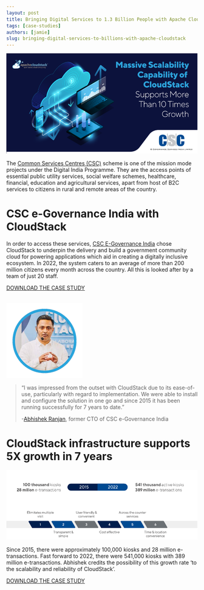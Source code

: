 ```yaml
---
layout: post
title: Bringing Digital Services to 1.3 Billion People with Apache CloudStack
tags: [case-studies]
authors: [jamie]
slug: bringing-digital-services-to-billions-with-apache-cloudstack
---
```


[![](banner.png "CSC")](/blog/bringing-digital-services-to-billions-with-apache-cloudstack)

The [Common Services Centres (CSC)](https://csc.gov.in/) scheme is one of the
mission mode projects under the Digital India Programme. They are the access
points of essential public utility services, social welfare schemes, healthcare,
financial, education and agricultural services, apart from host of B2C services
to citizens in rural and remote areas of the country.

<!-- truncate -->

# CSC e-Governance India with CloudStack

In order to access these services, [CSC E-Governance India](https://csc.gov.in/)
chose CloudStack to underpin the delivery and build a government community cloud
for powering applications which aid in creating a digitally inclusive ecosystem.
In 2022, the system caters to an average of more than 200 million citizens every
month across the country. All this is looked after by a team of just 20 staff.

<a class="button button--primary" href="/files/cloudstack-case-study-csc-e-govermance-2023.pdf" target="_blank">DOWNLOAD THE CASE STUDY</a>
<br/>
<br/>

![](abhishek.png "Abhishek Ranjan")

>“I was impressed from the outset with CloudStack due to its ease-of-use,
>particularly with regard to implementation. We were able to install and
>configure the solution in one go and since 2015 it has been running successfully
>for 7 years to date.”
>
>-[Abhishek Ranjan](https://www.linkedin.com/in/abhishekranjan/), former CTO of CSC e-Governance India

# CloudStack infrastructure supports 5X growth in 7 years

![](csc.png "CSC")

Since 2015, there were approximately 100,000 kiosks and 28 million
e-transactions. Fast forward to 2022, there were 541,000 kiosks with 389
million e-transactions. Abhishek credits the possibility of this growth rate ‘to
the scalability and reliability of CloudStack’.

<a class="button button--primary" href="/files/cloudstack-case-study-csc-e-govermance-2023.pdf" target="_blank">DOWNLOAD THE CASE STUDY</a>
